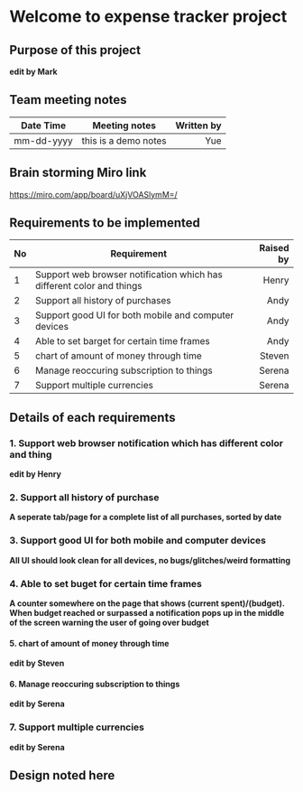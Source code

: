 # Welcome to expense tracker project

## Purpose of this project
**edit by Mark**

## Team meeting notes

| Date Time | Meeting notes| Written by |
| ------ | ------ | -----: |
|mm-dd-yyyy | this is a demo notes | Yue|

## Brain storming Miro link
https://miro.com/app/board/uXjVOASlymM=/


## Requirements to be implemented


| No | Requirement | Raised by  |
| ------ | ------ | -----: |
|1 | Support web browser notification which has different color and things | Henry|
|2|Support all history of purchases|Andy|
|3|Support good UI for both mobile and computer devices|Andy|
|4| Able to set barget for certain time frames| Andy|
|5| chart of amount of money through time| Steven| 
|6| Manage reoccuring subscription to things| Serena|
|7| Support multiple  currencies | Serena|

## Details of each requirements

### 1. Support web browser notification which has different color and thing
**edit by Henry**

### 2. Support all history of purchase
**A seperate tab/page for a complete list of all purchases, sorted by date**

### 3. Support good UI for both mobile and computer devices
**All UI should look clean for all devices, no bugs/glitches/weird formatting**

### 4. Able to set buget for certain time frames
**A counter somewhere on the page that shows (current spent)/(budget). When budget reached or surpassed a notification pops up in the middle of the screen warning the user of going over budget**

#### 5. chart of amount of money through time
**edit by Steven**

#### 6. Manage reoccuring subscription to things
**edit by Serena**

### 7. Support multiple  currencies
**edit by Serena**


## Design noted here




